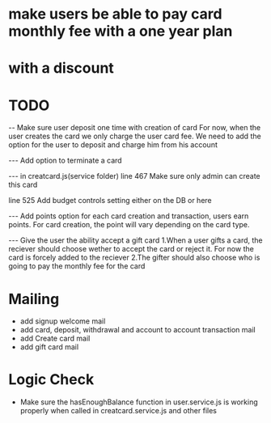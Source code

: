 # make users be able to pay card monthly fee with a one year plan
# with a discount

# TODO
-- Make sure user deposit one time with creation of card
For now, when the user creates the card we only charge the user card fee. We need to add the option for the user to deposit and charge him from his account

--- Add option to terminate a card

--- in creatcard.js(service folder)
line 467
Make sure only admin can create this card

line 525
Add budget controls setting
either on the DB or here


--- Add points option 
for each card creation and transaction, users earn points. For card creation, the point will vary depending on the card type. 

--- Give the user the ability accept a gift card 
1.When a user gifts a card, the reciever should choose wether to accept the card or reject it. For now the card is forcely added to the reciever 
2.The gifter should also choose who is going to pay the monthly fee for the card 

# Mailing
- add signup welcome mail
- add card, deposit, withdrawal and account to account transaction mail
- add Create card mail
- add gift card mail




# Logic Check
- Make sure the hasEnoughBalance function in user.service.js is working properly when called in creatcard.service.js and other files